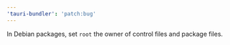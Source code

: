 ```yaml
---
'tauri-bundler': 'patch:bug'
---
```


In Debian packages, set `root` the owner of control files and package files.
